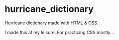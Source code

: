 # hurricane_dictionary
Hurricane dictionary made with HTML &amp; CSS.

I made this at my leisure. For practicing CSS mostly...

